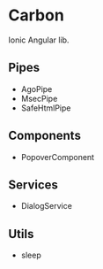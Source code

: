 # Carbon

Ionic Angular lib.

## Pipes

* AgoPipe
* MsecPipe
* SafeHtmlPipe

## Components

* PopoverComponent

## Services

* DialogService

## Utils

* sleep
